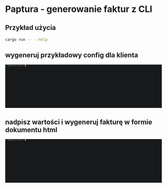 # Paptura - generowanie faktur z CLI

## Przykład użycia
```bash
cargo run -- --help
```
## wygeneruj przykładowy config dla klienta
![generate client config](images/generate-example-config.gif)

## nadpisz wartości i wygeneruj fakturę w formie dokumentu html
![generate invoice by overriding some values](images/generate-invoice-html.gif)
